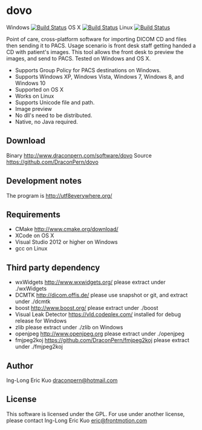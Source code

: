 # dovo
Windows [![Build Status](http://home.draconpern.com:8080/buildStatus/icon?job=dovo.win32.release)](http://home.draconpern.com:8080/job/dovo.win32.release/) OS X [![Build Status](http://home.draconpern.com:8080/buildStatus/icon?job=dovo.osx.release)](http://home.draconpern.com:8080/job/dovo.osx.release/) Linux [![Build Status](http://home.draconpern.com:8080/buildStatus/icon?job=dovo.linux.debug)](http://home.draconpern.com:8080/job/dovo.linux.debug/)

Point of care, cross-platform software for importing DICOM CD and files then sending it to PACS. Usage scenario is front desk staff getting handed a CD with patient's images.  This tool allows the front desk to preview the images, and send to PACS.  Tested on Windows and OS X.

- Supports Group Policy for PACS destinations on Windows.
- Supports Windows XP, Windows Vista, Windows 7, Windows 8, and Windows 10
- Supported on OS X
- Works on Linux
- Supports Unicode file and path.
- Image preview
- No dll's need to be distributed.
- Native, no Java required.

## Download
Binary http://www.draconpern.com/software/dovo
Source https://github.com/DraconPern/dovo

## Development notes
The program is http://utf8everywhere.org/

## Requirements
- CMake http://www.cmake.org/download/
- XCode on OS X
- Visual Studio 2012 or higher on Windows
- gcc on Linux

## Third party dependency
- wxWidgets http://www.wxwidgets.org/ please extract under ./wxWidgets
- DCMTK http://dicom.offis.de/ please use snapshot or git, and extract under ./dcmtk
- boost http://www.boost.org/ please extract under ./boost
- Visual Leak Detector https://vld.codeplex.com/ installed for debug release for Windows
- zlib please extract under ./zlib on Windows
- openjpeg http://www.openjpeg.org please extract under ./openjpeg
- fmjpeg2koj https://github.com/DraconPern/fmjpeg2koj please extract under ./fmjpeg2koj

## Author
Ing-Long Eric Kuo <draconpern@hotmail.com>

## License
This software is licensed under the GPL.  For use under another license, please contact Ing-Long Eric Kuo <eric@frontmotion.com>
